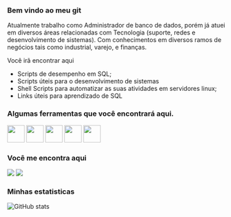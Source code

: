 ### Bem vindo ao meu git
Atualmente trabalho como Administrador de banco de dados, porém já atuei em diversos áreas relacionadas com Tecnologia (suporte, redes e desenvolvimento de sistemas).
Com conhecimentos em diversos ramos de negócios tais como industrial, varejo, e finanças.

Você irã encontrar aqui
- Scripts de desempenho em SQL;
- Scripts úteis para o desenvolvimento de sistemas
- Shell Scripts para automatizar as suas atividades em servidores linux;
- Links úteis para aprendizado de SQL

### Algumas ferramentas que você encontrará aqui.

<div style="display: inline">
   <a href="https://www.postgresql.org/" target="_blank"><img width='40' height='40' src="https://cdn.jsdelivr.net/gh/devicons/devicon/icons/postgresql/postgresql-original-wordmark.svg" /></a>
   <a href="https://www.microsoft.com/pt-br/sql-server" target="_blank"><img width='40' height='40' src="https://cdn.jsdelivr.net/gh/devicons/devicon/icons/microsoftsqlserver/microsoftsqlserver-plain.svg" /></a>
   <a href="https://www.oracle.com/br/database/" target="_blank"><img width='40' height='40' src="https://cdn.jsdelivr.net/gh/devicons/devicon/icons/oracle/oracle-original.svg" /></a>
   <a href="https://www.debian.org/" target="_blank"><img width='40' height='40' src="https://cdn.jsdelivr.net/gh/devicons/devicon/icons/debian/debian-original-wordmark.svg" /></a>
   <a href="https://www.php.net/" target="_blank"><img width='40' height='40' src="https://cdn.jsdelivr.net/gh/devicons/devicon/icons/php/php-original.svg" /></a>
</div>

### Você me encontra aqui
<div style="display: inline">
   <a href="https://github.com/TatoSousa" target="_blank"><img src='https://img.shields.io/badge/github-%23121011.svg?style=for-the-badge&logo=github&logoColor=white' /></a>
   <a href="https://www.linkedin.com/in/edersousa/" target="_blank"><img src='https://img.shields.io/badge/linkedin-%230077B5.svg?style=for-the-badge&logo=linkedin&logoColor=white)' /></a>
</div>

### Minhas estatisticas
![GitHub stats](https://github-readme-stats.vercel.app/api?username=TatoSousa&show_icons=true)  
